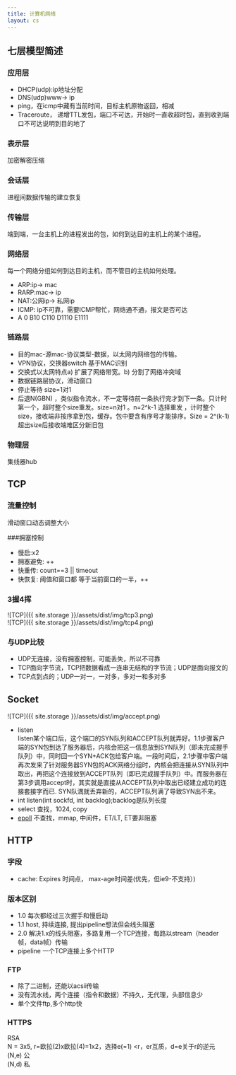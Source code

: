 ```yaml
---
title: 计算机网络
layout: cs
---
```


## 七层模型简述  

###  应用层  
- DHCP(udp):ip地址分配  
- DNS(udp)www→ ip   
- ping，在icmp中藏有当前时间，目标主机原物返回，相减  
- Traceroute， 递增TTL发包，端口不可达，开始时一直收超时包，直到收到端口不可达说明到目的地了  

### 表示层  
加密解密压缩  

### 会话层  
进程间数据传输的建立恢复  

### 传输层  
端到端，一台主机上的进程发出的包，如何到达目的主机上的某个进程。  

### 网络层  
每一个网络分组如何到达目的主机，而不管目的主机如何处理。  
- ARP:ip→ mac   
- RARP:mac→ ip  
- NAT:公网ip→ 私网ip  
- ICMP:  ip不可靠，需要ICMP帮忙，网络通不通，报文是否可达  
- A 0  B10 C110 D1110 E1111  

### 链路层  
- 目的mac-源mac-协议类型-数据，以太网内网络包的传输。  
- VPN协议，交换器switch 基于MAC识别  
- 交换式以太网特点a) 扩展了网络带宽。b) 分割了网络冲突域   
- 数据链路层协议，滑动窗口  
- 停止等待  size=1对1  
- 后退N(GBN) ，类似指令流水，不一定等待前一条执行完才到下一条。只计时第一个，超时整个size重发。size=n对1 。n=2^k-1
选择重发 ，计时整个size，接收端非按序拿到包，缓存。包中要含有序号才能排序。Size = 2^(k-1)
超出size后接收端难区分新旧包  

### 物理层  
集线器hub 

## TCP  

### 流量控制  
滑动窗口动态调整大小  

###­拥塞控制   
- 慢启:x2      
- 拥塞避免: ++  
- 快重传: count==3 || timeout   
- 快恢复: 阈值和窗口都 等于当前窗口的一半，++  

### 3握4挥  
![TCP]({{ site.storage  }}/assets/dist/img/tcp3.png)  
![TCP]({{ site.storage  }}/assets/dist/img/tcp4.png)  

### 与UDP比较  
- UDP无连接，没有拥塞控制，可能丢失，所以不可靠  
- TCP面向字节流，TCP把数据看成一连串无结构的字节流；UDP是面向报文的  
- TCP点到点的；UDP一对一，一对多，多对一和多对多  

## Socket 

![TCP]({{ site.storage  }}/assets/dist/img/accept.png)  

- listen  
listen某个端口后，这个端口的SYN队列和ACCEPT队列就弄好。1.1步骤客户端的SYN包到达了服务器后，内核会把这一信息放到SYN队列（即未完成握手队列）中，同时回一个SYN+ACK包给客户端。一段时间后，2.1步骤中客户端再次发来了针对服务器SYN包的ACK网络分组时，内核会把连接从SYN队列中取出，再把这个连接放到ACCEPT队列（即已完成握手队列）中。而服务器在第3步调用accept时，其实就是直接从ACCEPT队列中取出已经建立成功的连接套接字而已.
SYN队満就丢弃新的，ACCEPT队列满了导致SYN出不来。  
- int listen(int sockfd, int backlog);backlog是队列长度  
- select  查找，1024, copy
- [epoll](https://cloud.tencent.com/developer/article/1005481)  不查找，mmap, 中间件，ET/LT, ET要非阻塞  


## HTTP  

### 字段  
- cache: Expires 时间点， max-age时间差(优先，但ie9-不支持）)  

### 版本区别  
- 1.0  每次都经过三次握手和慢启动  
- 1.1  host, 持续连接, 提出pipeline想法但会线头阻塞   
- 2.0 解决1.x的线头阻塞，多路复用一个TCP连接，每路以stream（header帧，data帧）传输  
- pipeline 一个TCP连接上多个HTTP

### FTP  
- 除了二进制，还能以acsii传输  
- 没有流水线，两个连接（指令和数据）不持久，无代理，头部信息少  
- 单个文件ftp,多个http快  

### HTTPS  
RSA  
N = 3x5, r=欧拉(2)x欧拉(4)=1x2，选择e(=1) <r，er互质，d=e关于r的逆元  
(N,e) 公  
(N,d) 私  


